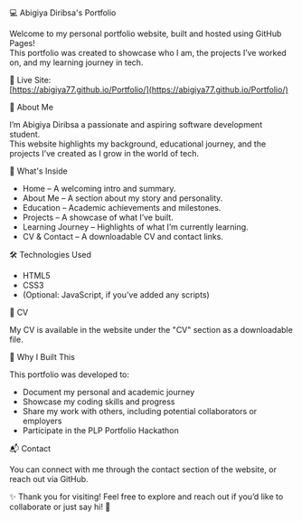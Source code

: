 💻 Abigiya Diribsa's Portfolio

Welcome to my personal portfolio website, built and hosted using GitHub Pages!  
This portfolio was created to showcase who I am, the projects I’ve worked on, and my learning journey in tech.

🔗 Live Site:  
[https://abigiya77.github.io/Portfolio/](https://abigiya77.github.io/Portfolio/)


 🌟 About Me

I’m Abigiya Diribsa a passionate and aspiring software development student.  
This website highlights my background, educational journey, and the projects I’ve created as I grow in the world of tech.


 📁 What's Inside

- Home – A welcoming intro and summary.
- About Me – A section about my story and personality.
- Education – Academic achievements and milestones.
- Projects – A showcase of what I’ve built.
- Learning Journey – Highlights of what I’m currently learning.
- CV & Contact – A downloadable CV and contact links.


 🛠 Technologies Used

- HTML5  
- CSS3  
- (Optional: JavaScript, if you’ve added any scripts)


 📄 CV

My CV is available in the website under the "CV" section as a downloadable file.
 

 🚀 Why I Built This

This portfolio was developed to:
- Document my personal and academic journey
- Showcase my coding skills and progress
- Share my work with others, including potential collaborators or employers
- Participate in the PLP Portfolio Hackathon


📬 Contact

You can connect with me through the contact section of the website, or reach out via GitHub.


 ✨ Thank you for visiting!
Feel free to explore and reach out if you’d like to collaborate or just say hi! 💖
